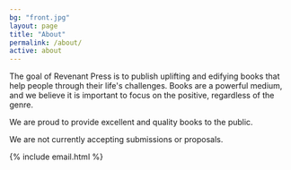 ```yaml
---
bg: "front.jpg"
layout: page
title: "About"
permalink: /about/
active: about
---
```


The goal of Revenant Press is to publish uplifting and edifying books that help people through their life's challenges.  Books are a powerful medium, and we believe it is important to focus on the positive, regardless of the genre.

We are proud to provide excellent and quality books to the public.

We are not currently accepting submissions or proposals.

{% include email.html %}


